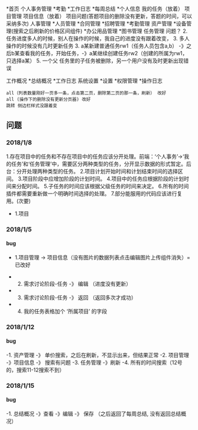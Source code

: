 
*首页
个人事务管理
    *考勤
    *工作日志
    *每周总结
    *个人信息
    我的任务（放着）
项目管理
    项目信息（放着）
    项目问题(答题项目的删除没有更新，答题的时间，可以采纳多次)
人事管理
    *人员管理
    *合同管理
    *招聘管理
    *考勤管理
资产管理
    *设备管理(搜索之后刷新的价格区间组件)
    *办公用品管理
    *图书管理
任务管理
    问题？
    <!-- 1.新建普通任务 -》 先选择执行者，再选择从属关系（把不在从属关系的人也选上了） -->
    2. 任务进度多人的时候，别人在操作的时候，我自己的进度没有跟着改变，
    3. 多人操作的时候没有几时更新任务
    3. a某新建普通任务rw1（任务人员包含a,b） -》之后b某查看我的任务，开始任务，-》a某继续创建任务rw2（创建的所属为rw1，只选择a某）
    <!-- 4. 创建任务rw1（选择两人以上），在创建任务rw2（其所属是rw1），只选择一个人，在我的任务里另一个人也出现开始任务按钮，点击弹除父任务不能修改，按钮一直在加载 -->
    5. 一个父 任务里的子任务被删除，另一个用户没有及时更新出现错误
    <!-- 6. 一个已经完成的任务还可以被添加作为父任务 -->

工作概况
    *总结概况
    *工作日志
系统设置
    *设置
    *权限管理
    *操作日志

    all（列表数量刚好一页多一条，点击第二页，删除第二页的那一条，刷新） 改好
    all (操作下的删除没有更新分页器) 改好
    跳转 侧边栏样式没跟着变





## 问题

### 2018/1/8

1.存在项目中的任务和不存在项目中的任务应该分开处理。前端：‘个人事务’->‘我的任务’和‘任务管理’中，需要区分两种类型的任务，分开显示数据的形式暂定。后台：分开处理两种类型的任务。
2.项目计划开始时间和计划结束时间的选择区间。
3.项目阶段中应增加阶段的计划时间。
4.项目中的任务应根据阶段的计划时间来分配时间。
5.子任务的时间应该根据父级任务的时间来决定。
6.所有的时间插件都需要重新做一个明确时间选择的处理。
7.部分能服用的代码应该进行复用。(次要)

- 1.项目


### 2018/1/5

#### bug

- 1.项目管理 -> 项目信息（没有图片的数据列表点击编辑图片上传组件消失）=
已改好

- 2. 需求讨论阶段-任务 -》 编辑 （进度没有更新）
- 3. 需求讨论阶段-任务 -》 返回 （返回多次才成功）
- 4. 我的任务表格加个 ‘所属项目’ 的字段

### 2018/1/12
#### bug
-1. 资产管理 -》 单价搜索，之后在刷新，不显示出来，但结果正常
-2. 项目管理 -》项目信息 -》 搜索有问题
-3. 任务管理 -》刷新
-4. 所有的时间搜索（12号的，搜索11-12搜索不到）

### 2018/1/15
#### bug
-1. 总结概况 -》查看 -》编辑 -》 保存 （之后返回了每周总结, 没有返回总结概况）


